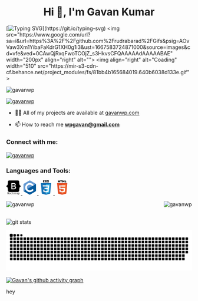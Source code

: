 <h1 align="center">Hi 👋, I'm Gavan Kumar</h1>

[![Typing SVG](https://readme-typing-svg.herokuapp.com/?font=Fira+Code&pause=1000&color=53F7AEC5&width=435&height=29&lines=I+am+Gavan+Kumar+;I+am+a+Python+Developer;)](https://git.io/typing-svg)
    <img src="https://www.google.com/url?sa=i&url=https%3A%2F%2Fgithub.com%2Frudrabarad%2FGifs&psig=AOvVaw3Xm1YibaFaKdrG1XH0g1i3&ust=1667583724871000&source=images&cd=vfe&ved=0CAwQjRxqFwoTCOjZ_s3HkvsCFQAAAAAdAAAAABAE"  width="200px"  align="right"  alt="">
    <img align="right" alt="Coading" width="510" src="https://mir-s3-cdn-cf.behance.net/project_modules/fs/81bb4b165684019.640b6038d133e.gif">
<p align="left"> <img src="https://komarev.com/ghpvc/?username=gavanwp&label=Profile%20views&color=0e75b6&style=flat" alt="gavanwp" /> </p>

<p align="left"> <a href="https://twitter.com/gavanwp" target="blank"><img src="https://img.shields.io/twitter/follow/gavanwp?logo=twitter&style=for-the-badge" alt="gavanwp" /></a> </p>


- 👨‍💻 All of my projects are available at [gavanwp.com](gavanwp.com)

- 📫 How to reach me **wpgavan@gmail.com**

<h3 align="left">Connect with me:</h3>
<p align="left">
<a href="https://twitter.com/gavanwp" target="blank"><img align="center" src="https://raw.githubusercontent.com/rahuldkjain/github-profile-readme-generator/master/src/images/icons/Social/twitter.svg" alt="gavanwp" height="30" width="40" /></a>
</p>

<h3 align="left">Languages and Tools:</h3>
<p align="left"> <a href="https://getbootstrap.com" target="_blank" rel="noreferrer"> <img src="https://raw.githubusercontent.com/devicons/devicon/master/icons/bootstrap/bootstrap-plain-wordmark.svg" alt="bootstrap" width="40" height="40"/> </a> <a href="https://www.cprogramming.com/" target="_blank" rel="noreferrer"> <img src="https://raw.githubusercontent.com/devicons/devicon/master/icons/c/c-original.svg" alt="c" width="40" height="40"/> </a> <a href="https://www.w3schools.com/css/" target="_blank" rel="noreferrer"> <img src="https://raw.githubusercontent.com/devicons/devicon/master/icons/css3/css3-original-wordmark.svg" alt="css3" width="40" height="40"/> </a> <a href="https://www.w3.org/html/" target="_blank" rel="noreferrer"> <img src="https://raw.githubusercontent.com/devicons/devicon/master/icons/html5/html5-original-wordmark.svg" alt="html5" width="40" height="40"/> </a> </p>

<p><img align="left" src="https://github-readme-stats.vercel.app/api/top-langs?username=gavanwp&show_icons=true&locale=en&layout=compact" alt="gavanwp" /></p>


<p>&nbsp;<img align="right" src="https://github-readme-stats.vercel.app/api?username=gavanwp&show_icons=true&locale=en" alt="gavanwp" /></p>

   <br/>
  <img src="https://streak-stats.demolab.com/?user=gavanwp" " alt="git stats" />
  
  ![Snake animation](https://github.com/JeffersonRPM/JeffersonRPM/blob/output/github-contribution-grid-snake.svg)
  
   [![Gavan's github activity graph](https://github-readme-activity-graph.cyclic.app/graph?username=gavanwp&theme=high-contrast)](https://github.com/gavnwp/github-readme-activity-graph)






hey 

